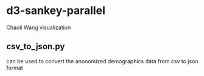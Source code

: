 # d3-sankey-parallel
Chaoli Wang visualization


## csv_to_json.py
can be used to convert the anonomized demographics data from csv to json format
